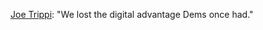 <a href="https://twitter.com/JoeTrippi/status/1222490071410053120">Joe Trippi</a>: "We lost the digital advantage Dems once had."
